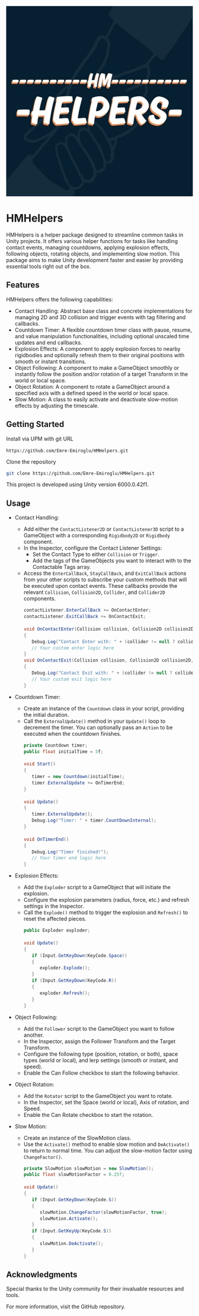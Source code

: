 <img src="icon.jpg" width="512" height="512" alt="HMHelpers Logo">

# HMHelpers
HMHelpers is a helper package designed to streamline common tasks in Unity projects. It offers various helper functions for tasks like handling contact events, managing countdowns, applying explosion effects, following objects, rotating objects, and implementing slow motion. This package aims to make Unity development faster and easier by providing essential tools right out of the box.

## Features
HMHelpers offers the following capabilities:
* Contact Handling: Abstract base class and concrete implementations for managing 2D and 3D collision and trigger events with tag filtering and callbacks.
* Countdown Timer: A flexible countdown timer class with pause, resume, and value manipulation functionalities, including optional unscaled time updates and end callbacks.
* Explosion Effects: A component to apply explosion forces to nearby rigidbodies and optionally refresh them to their original positions with smooth or instant transitions.
* Object Following: A component to make a GameObject smoothly or instantly follow the position and/or rotation of a target Transform in the world or local space.
* Object Rotation: A component to rotate a GameObject around a specified axis with a defined speed in the world or local space.
* Slow Motion: A class to easily activate and deactivate slow-motion effects by adjusting the timescale.

## Getting Started
Install via UPM with git URL

`https://github.com/Emre-Emiroglu/HMHelpers.git`

Clone the repository
```bash
git clone https://github.com/Emre-Emiroglu/HMHelpers.git
```
This project is developed using Unity version 6000.0.42f1.

## Usage
* Contact Handling:
    * Add either the `ContactListener2D` or `ContactListener3D` script to a GameObject with a corresponding `Rigidbody2D` or `Rigidbody` component.
    * In the Inspector, configure the Contact Listener Settings:
      * Set the Contact Type to either `Collision` or `Trigger`.
      * Add the tags of the GameObjects you want to interact with to the Contactable Tags array.
    * Access the `EnterCallBack`, `StayCallBack`, and `ExitCallBack` actions from your other scripts to subscribe your custom methods that will be executed upon contact events. These callbacks provide the relevant `Collision`, `Collision2D`, `Collider`, and `Collider2D` components.
        ```csharp
        contactListener.EnterCallBack += OnContactEnter;
        contactListener.ExitCallBack += OnContactExit;
        
        void OnContactEnter(Collision collision, Collision2D collision2D, Collider collider, Collider2D collider2D)
        {
           Debug.Log("Contact Enter with: " + (collider != null ? collider.gameObject.name : collider2D.gameObject.name));
           // Your custom enter logic here
        }
        void OnContactExit(Collision collision, Collision2D collision2D, Collider collider, Collider2D collider2D)
        {
           Debug.Log("Contact Exit with: " + (collider != null ? collider.gameObject.name : collider2D.gameObject.name));
           // Your custom exit logic here
        }
        ```

* Countdown Timer:
    * Create an instance of the `Countdown` class in your script, providing the initial duration.
    * Call the `ExternalUpdate()` method in your `Update()` loop to decrement the timer. You can optionally pass an `Action` to be executed when the countdown finishes.
        ```csharp
        private Countdown timer;
        public float initialTime = 5f;
        
        void Start()
        {
           timer = new Countdown(initialTime);
           timer.ExternalUpdate += OnTimerEnd;
        }
      
        void Update()
        {
           timer.ExternalUpdate();
           Debug.Log("Timer: " + timer.CountDownInternal);
        }

        void OnTimerEnd()
        {
           Debug.Log("Timer finished!");
           // Your timer end logic here
        }
        ```

* Explosion Effects:
    * Add the `Exploder` script to a GameObject that will initiate the explosion.
    * Configure the explosion parameters (radius, force, etc.) and refresh settings in the Inspector.
    * Call the `Explode()` method to trigger the explosion and `Refresh()` to reset the affected pieces.
        ```csharp
        public Exploder exploder;
        
        void Update()
        {
           if (Input.GetKeyDown(KeyCode.Space))
           {
              exploder.Explode();
           }
           if (Input.GetKeyDown(KeyCode.R))
           {
              exploder.Refresh();
           }
        }
        ```

* Object Following:
    * Add the `Follower` script to the GameObject you want to follow another.
    * In the Inspector, assign the Follower Transform and the Target Transform.
    * Configure the following type (position, rotation, or both), space types (world or local), and lerp settings (smooth or instant, and speed).
    * Enable the Can Follow checkbox to start the following behavior.

* Object Rotation:
    * Add the `Rotator` script to the GameObject you want to rotate.
    * In the Inspector, set the Space (world or local), Axis of rotation, and Speed.
    * Enable the Can Rotate checkbox to start the rotation.

* Slow Motion:
    * Create an instance of the SlowMotion class.
    * Use the `Activate()` method to enable slow motion and `DeActivate()` to return to normal time. You can adjust the slow-motion factor using `ChangeFactor()`.
        ```csharp
        private SlowMotion slowMotion = new SlowMotion();
        public float slowMotionFactor = 0.25f;
        
        void Update()
        {
           if (Input.GetKeyDown(KeyCode.S))
           {
              slowMotion.ChangeFactor(slowMotionFactor, true);
              slowMotion.Activate();
           }
           if (Input.GetKeyUp(KeyCode.S))
           {
              slowMotion.DeActivate();
           }
        }
        ```

## Acknowledgments
Special thanks to the Unity community for their invaluable resources and tools.

For more information, visit the GitHub repository.
